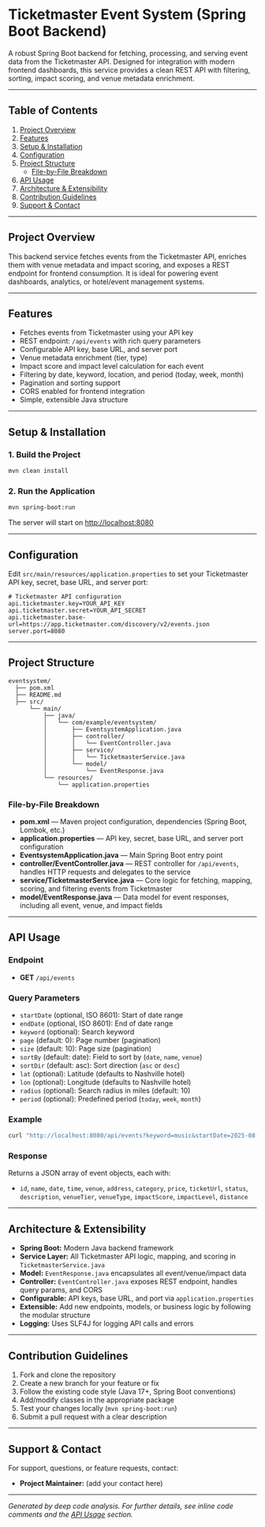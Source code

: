# Ticketmaster Event System (Spring Boot Backend)

A robust Spring Boot backend for fetching, processing, and serving event data from the Ticketmaster API. Designed for integration with modern frontend dashboards, this service provides a clean REST API with filtering, sorting, impact scoring, and venue metadata enrichment.

---

## Table of Contents
1. [Project Overview](#project-overview)
2. [Features](#features)
3. [Setup & Installation](#setup--installation)
4. [Configuration](#configuration)
5. [Project Structure](#project-structure)
    - [File-by-File Breakdown](#file-by-file-breakdown)
6. [API Usage](#api-usage)
7. [Architecture & Extensibility](#architecture--extensibility)
8. [Contribution Guidelines](#contribution-guidelines)
9. [Support & Contact](#support--contact)

---

## Project Overview

This backend service fetches events from the Ticketmaster API, enriches them with venue metadata and impact scoring, and exposes a REST endpoint for frontend consumption. It is ideal for powering event dashboards, analytics, or hotel/event management systems.

---

## Features
- Fetches events from Ticketmaster using your API key
- REST endpoint: `/api/events` with rich query parameters
- Configurable API key, base URL, and server port
- Venue metadata enrichment (tier, type)
- Impact score and impact level calculation for each event
- Filtering by date, keyword, location, and period (today, week, month)
- Pagination and sorting support
- CORS enabled for frontend integration
- Simple, extensible Java structure

---

## Setup & Installation

### 1. Build the Project
```bash
mvn clean install
```

### 2. Run the Application
```bash
mvn spring-boot:run
```

The server will start on [http://localhost:8080](http://localhost:8080)

---

## Configuration

Edit `src/main/resources/application.properties` to set your Ticketmaster API key, secret, base URL, and server port:

```
# Ticketmaster API configuration
api.ticketmaster.key=YOUR_API_KEY
api.ticketmaster.secret=YOUR_API_SECRET
api.ticketmaster.base-url=https://app.ticketmaster.com/discovery/v2/events.json
server.port=8080
```

---

## Project Structure

```
eventsystem/
  ├── pom.xml
  ├── README.md
  ├── src/
      └── main/
          ├── java/
          │   └── com/example/eventsystem/
          │       ├── EventsystemApplication.java
          │       ├── controller/
          │       │   └── EventController.java
          │       ├── service/
          │       │   └── TicketmasterService.java
          │       └── model/
          │           └── EventResponse.java
          └── resources/
              └── application.properties
```

### File-by-File Breakdown

- **pom.xml** — Maven project configuration, dependencies (Spring Boot, Lombok, etc.)
- **application.properties** — API key, secret, base URL, and server port configuration
- **EventsystemApplication.java** — Main Spring Boot entry point
- **controller/EventController.java** — REST controller for `/api/events`, handles HTTP requests and delegates to the service
- **service/TicketmasterService.java** — Core logic for fetching, mapping, scoring, and filtering events from Ticketmaster
- **model/EventResponse.java** — Data model for event responses, including all event, venue, and impact fields

---

## API Usage

### Endpoint
- **GET** `/api/events`

### Query Parameters
- `startDate` (optional, ISO 8601): Start of date range
- `endDate` (optional, ISO 8601): End of date range
- `keyword` (optional): Search keyword
- `page` (default: 0): Page number (pagination)
- `size` (default: 10): Page size (pagination)
- `sortBy` (default: date): Field to sort by (`date`, `name`, `venue`)
- `sortDir` (default: asc): Sort direction (`asc` or `desc`)
- `lat` (optional): Latitude (defaults to Nashville hotel)
- `lon` (optional): Longitude (defaults to Nashville hotel)
- `radius` (optional): Search radius in miles (default: 10)
- `period` (optional): Predefined period (`today`, `week`, `month`)

### Example
```bash
curl "http://localhost:8080/api/events?keyword=music&startDate=2025-08-01T00:00:00Z&endDate=2025-08-31T23:59:59Z"
```

### Response
Returns a JSON array of event objects, each with:
- `id`, `name`, `date`, `time`, `venue`, `address`, `category`, `price`, `ticketUrl`, `status`, `description`, `venueTier`, `venueType`, `impactScore`, `impactLevel`, `distance`

---

## Architecture & Extensibility

- **Spring Boot:** Modern Java backend framework
- **Service Layer:** All Ticketmaster API logic, mapping, and scoring in `TicketmasterService.java`
- **Model:** `EventResponse.java` encapsulates all event/venue/impact data
- **Controller:** `EventController.java` exposes REST endpoint, handles query params, and CORS
- **Configurable:** API keys, base URL, and port via `application.properties`
- **Extensible:** Add new endpoints, models, or business logic by following the modular structure
- **Logging:** Uses SLF4J for logging API calls and errors

---

## Contribution Guidelines

1. Fork and clone the repository
2. Create a new branch for your feature or fix
3. Follow the existing code style (Java 17+, Spring Boot conventions)
4. Add/modify classes in the appropriate package
5. Test your changes locally (`mvn spring-boot:run`)
6. Submit a pull request with a clear description

---

## Support & Contact

For support, questions, or feature requests, contact:
- **Project Maintainer:** (add your contact here)

---

*Generated by deep code analysis. For further details, see inline code comments and the [API Usage](#api-usage) section.* 